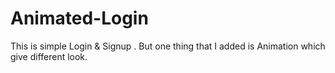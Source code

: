 # Animated-Login
This is simple Login & Signup . But one thing that I added is Animation which give different look.
